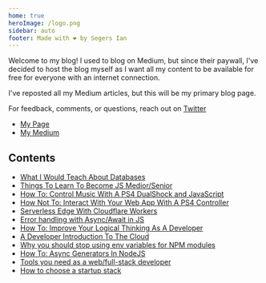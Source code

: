 ```yaml
---
home: true
heroImage: /logo.png
sidebar: auto
footer: Made with ❤️ by Segers Ian
---
```


Welcome to my blog! I used to blog on Medium, but since their paywall, I've decided to host the blog myself as I want all my content 
to be available for free for everyone with an internet connection.

I've reposted all my Medium articles, but this will be my primary blog page.

For feedback, comments, or questions, reach out on [Twitter](https://twitter.com/SegersIan)

* [My Page](https://segersian.com)
* [My Medium](https://medium.com/@segersian)

## Contents

* [What I Would Teach About Databases](_posts/2019-10-17-teach-about-databases.md)
* [Things To Learn To Become JS Medior/Senior](_posts/2019-08-24-js-how-to-become-senior.md)
* [How To: Control Music With A PS4 DualShock and JavaScript](_posts/2019-06-03-how-to-control-music-with-a-ps4-dualshock-and-javascript.md)
* [How Not To: Interact With Your Web App With A PS4 Controller](_posts/2019-05-30-how-not-to-interact-with-your-web-app-with-a-ps4-controller.md)
* [Serverless Edge With Cloudflare Workers](_posts/2019-04-18-serverless-edge-with-cloudflare-workers.md)
* [Error handling with Async/Await in JS](_posts/2019-04-17-error-handling-async-await.md)
* [How To: Improve Your Logical Thinking As A Developer](_posts/2019-04-08-logical-thinking.md)
* [A Developer Introduction To The Cloud](_posts/2019-03-30-cloud-introduction.md)   
* [Why you should stop using env variables for NPM modules](_posts/2019-01-01-why-no-env-variables-npm-modules.md)
* [How To: Async Generators In NodeJS](_posts/2018-04-30-async-generators.md)
* [Tools you need as a web/full-stack developer](_posts/2018-03-23-tools-for-full-stack.md)
* [How to choose a startup stack](_posts/2017-09-21-startup-stack.md)
